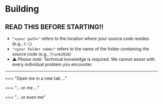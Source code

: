 # Building

## READ THIS BEFORE STARTING!!

- `"<your path>"` refers to the location where your source code resides (e.g., `C:\`)
- `"<your folder name>"` refers to the name of the folder containing the source code (e.g., `Trunk2016`)
- ⚠️ *Please note:* Technical knowledge is required. We cannot assist with every individual problem you encounter.

---


=== "Open me in a new tab ..."

=== "... or me ..."

=== "... or even me"

<!--
=== "Building for Windows"

   1. **Open a Command Prompt with Administrator privileges** and clone the repository using [Git](https://git-scm.com/) like this:
      ```bash
         git config --system core.longpaths true && cd <your path> && git clone https://github.com/P0L3NARUBA/roblox-2016-source-code
      ```
      - This method ensures you won’t need to redownload the source code repeatedly. **(Recommended)**

   ## 1. Install VS2012 and optionally VS2022
      Download Visual Studio 2012 and Update 5 from https://gofile.io/d/Plze0w
      *(Optional)* [Visual Studio 2022](https://visualstudio.microsoft.com/tr/vs/) for a more modern IDE experience.
      > You can use either VS2012 or VS2022 to view the solution — both work fine.
      - During installation, uncheck all optional components **except** _“Microsoft Foundation Classes for C++”_ to save disk space.

   3. **Set up an environment variable:**
      - Name: `CONTRIB_PATH`
      - Value: `<your path>\<your folder name>\Contribs`

   4. **Build the required libraries:**
      - Refer to **[BUILDING_CONTRIBS.md](building_contribs.md)** for instructions.

   5. **Open the solution file:**
      - Launch **Client_2016.sln** inside your `<your folder name>` directory using Visual Studio 2012 or 2022.
      - If prompted with the “Review Solution Actions” window, press **Cancel**.

   6. **Set the Solution Configuration:**
      - Choose **ReleaseStudio** to build **RobloxStudio**
      - Choose **ReleaseRCC** to build **RCCService**
      - Choose **Release** to build **WindowsClient**
      - Other available configurations: **Debug**, **DebugRCC**, **DebugStudio**

   7. **Pre-build dependencies (required before building RCCService, RobloxStudio, or WindowsClient):**
      - 3rd Party:
         - `boost.static`
         - `zlib`
         - `libcurl` — follow **BUILDING_CONTRIBS.md** (skip if already compiled)
         - `SDL2` — follow **BUILDING_CONTRIBS.md** (skip if already compiled)
      - gSOAP:
         - `soapcpp2`
         - `wsdl2h`
      - Shaders:
         - `ShaderCompiler`
         - Rendering:
         - `LibOVR`
      - Core Components:
         - `qtnribbon`
         - `sgCore`
         - `CoreScriptConverter2` (only needed for **Release/Debug** when building **WindowsClient**)

   8. **Build your desired project:**
      - Right-click on **RCCService**, **RobloxStudio**, or **WindowsClient** in Solution Explorer
      - Select **Build**

=== "Building for Android"

   1. You need to install [Android Studio](https://developer.android.com/studio), do so.
   2. Install Android 28 NDK, Android 15 and 28 SDK from the Android Studio
   3. Find the local.properties file, Open in notepad and set the correct path to the SDK folder.

   * Build the libroblox.so for your platform, use the Legacy mode.

   4. Pack the OBB Assets
   5. Install Java JDK 21
   6. Build the RobloxHybrid and after that build the APK!

-->